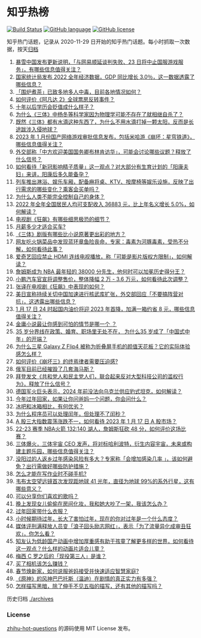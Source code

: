 # 知乎热榜
[![Build Status](https://github.com/ToWeLong/zhihu-hot-questions/workflows/CI/badge.svg)](https://github.com/ToWeLong/zhihu-hot-questions/actions)
[![GitHub language](https://img.shields.io/badge/language-golang-orange.svg)](https://golang.org/)
[![GitHub license](https://img.shields.io/github/license/ToWeLong/zhihu-hot-questions)](https://github.com/ToWeLong/zhihu-hot-questions/blob/main/LICENSE)

知乎热门话题，记录从 2020-11-29 日开始的知乎热门话题。每小时抓取一次数据，按天[归档](./archives)

<!-- BEGIN -->

1. [暴雪中国发布更新说明，「与网易顺延谈判失败、23 日将中止国服游戏服务」，有哪些信息值得关注？](https://www.zhihu.com/question/579220044)
1. [国家统计局发布 2022 全年经济数据，GDP 同比增长 3.0％，这一数据透露了哪些信息？](https://www.zhihu.com/question/579202124)
1. [「围炉煮茶」已致多地多人中毒，目前各地情况如何？](https://www.zhihu.com/question/579034254)
1. [如何评价《阿凡达 2》全球票房反转事件？](https://www.zhihu.com/question/577988598)
1. [十年以后学历会贬值成什么样子？](https://www.zhihu.com/question/477496924)
1. [为什么《三体》中杨冬等科学家因为物理学可能不存在了就相继自杀了？](https://www.zhihu.com/question/579098283)
1. [既然《三体》都有水滴这种东西了，为什么不用水滴打掉一颗太阳，反而是长途跋涉入侵地球？](https://www.zhihu.com/question/577737306)
1. [2023 年 1 月份国产网络游戏审批信息发布，包括米哈游《崩坏：星穹铁道》，哪些信息值得关注？](https://www.zhihu.com/question/579251430)
1. [外交部称「中方欢迎美国国务卿布林肯访华」，可能会讨论哪些议题？释放了什么信号？](https://www.zhihu.com/question/579233755)
1. [如何看待「新冠影响精子质量」这一观点？对大部分有生育计划的「阳康夫妇」来讲，阳康后多久能备孕？](https://www.zhihu.com/question/579031013)
1. [列车推出淋浴、娱乐车厢，配备麻将桌、KTV、按摩椅等娱乐设施，反映了出行需求的哪些变化？乘客会买单吗？](https://www.zhihu.com/question/578650314)
1. [为什么人类不能完全控制自己的身体？](https://www.zhihu.com/question/575583073)
1. [2022 年全年全国居民人均可支配收入 36883 元，比上年名义增长 5.0%，如何解读？](https://www.zhihu.com/question/579203641)
1. [电视剧《狂飙》有哪些细思极恐的细节？](https://www.zhihu.com/question/578530969)
1. [月薪多少才适合买车?](https://www.zhihu.com/question/474729149)
1. [《三体》剧版有哪些比小说原著更出彩的地方？](https://www.zhihu.com/question/579229554)
1. [网友吃火锅菜品中发现蓝环章鱼险丧命，专家：毒素为河豚毒素，受热不分解，如何看待此事？](https://www.zhihu.com/question/579202423)
1. [爱奇艺回应禁止 HDMI 连线电视播放，称「可能是影片版权方限制」，如何解读？](https://www.zhihu.com/question/579030418)
1. [詹姆斯成为 NBA 最年轻的 38000 分先生，他何时可以加冕历史得分王？](https://www.zhihu.com/question/579019082)
1. [小鹏汽车官宣将调整售价，整体降幅 2 万 - 3.6 万元，如何看待此次调整？](https://www.zhihu.com/question/579241864)
1. [张译在电视剧《狂飙》中表现的如何？](https://www.zhihu.com/question/578696697)
1. [美日宣称持续关切中国加速进行核武库扩张，外交部回应「不要搞阵营对抗」，这透露出哪些信息？](https://www.zhihu.com/question/579047636)
1. [1 月 17 日 24 时起国内油价将迎 2023 年首降，加满一箱约省 8 元，哪些信息值得关注？](https://www.zhihu.com/question/579195531)
1. [金庸小说最让你感到可怕的情节是哪一个 ？](https://www.zhihu.com/question/389758532)
1. [35 岁分界线在政策、婚育、职场里无处不在， 为什么35 岁成了「中国式中年」的开端？](https://www.zhihu.com/question/578481031)
1. [为什么三星 Galaxy Z Flip4 被称为折叠屏手机的颜值天花板？它的实际体验感怎么样？](https://www.zhihu.com/question/576475330)
1. [如何评价《崩坏三》的终焉律者需要压迫感?](https://www.zhihu.com/question/578672228)
1. [俄军目前已经摧毁了几套海马斯？](https://www.zhihu.com/question/577483960)
1. [拜登发文《共和党人和民主党人们，联合起来反对大型科技公司的滥权行为》，释放了什么信号？](https://www.zhihu.com/question/579055797)
1. [德国军火巨头表示，2024 年前没法向乌克兰供应豹式坦克，如何解读？](https://www.zhihu.com/question/579071101)
1. [今年过年回家，如果让你问爸妈一个问题，你会问什么？](https://www.zhihu.com/question/579034942)
1. [冰吧和冰箱相比，有何优劣？](https://www.zhihu.com/question/19865520)
1. [为什么程序员可以处理闰年，但处理不了闰秒？](https://www.zhihu.com/question/569807653)
1. [A 股三大指数震荡涨跌不一，如何看待 2023 年 1 月 17 日 A 股市场？](https://www.zhihu.com/question/579214550)
1. [22-23 赛季 NBA火箭 132:140 湖人，詹姆斯狂砍 48 分，如何评价这场比赛？](https://www.zhihu.com/question/579209145)
1. [三体爆火，三体宇宙 CEO 发声，将对标哈利波特，衍生内容宇宙，未来或构建主题乐园，哪些信息值得关注？](https://www.zhihu.com/question/579198323)
1. [没阳过的人返乡过年感染风险有多大？专家称「会增加感染几率 」，该如何避免？出行需做好哪些防护措施？](https://www.zhihu.com/question/579001296)
1. [怎么才能在写作业时不碰手机?](https://www.zhihu.com/question/570997263)
1. [韦布太空望远镜首次发现距地球 41 光年，直径为地球 99%的系外行星，这有哪些意义？](https://www.zhihu.com/question/579037569)
1. [可以分享你们喜欢的歌吗？](https://www.zhihu.com/question/576564060)
1. [晚上发现女儿偷偷在房间化妆，我和她大吵了一架，我该怎么办？](https://www.zhihu.com/question/579198484)
1. [过年回家带什么衣服？](https://www.zhihu.com/question/578348923)
1. [小时候期待过年，长大了害怕过年，现在的你对过年是一个什么态度？](https://www.zhihu.com/question/578884766)
1. [媒体评刑满释放人员变「浪子回头励志网红」，表示「为了流量异化成审丑狂欢」，你怎么看？](https://www.zhihu.com/question/579195553)
1. [知友认为低龄国产动画中增加厚重感有助于孩童了解更多样的世界，如何看待这一观点？什么样的动画片适合儿童？](https://www.zhihu.com/question/579087747)
1. [梅西 C 罗之后的「现役第三人」是谁？](https://www.zhihu.com/question/579010604)
1. [买了相机该怎么赚钱？](https://www.zhihu.com/question/578848501)
1. [春节焕新家，如何说服爸妈接受并快速适应智慧家庭?](https://www.zhihu.com/question/578069730)
1. [《原神》的风神巴巴托斯（温迪）在剧情的真正实力有多强？](https://www.zhihu.com/question/487613599)
1. [怎样描写黑暗，除了伸手不见五指的描写，还有其他的描写吗？](https://www.zhihu.com/question/485900752)

<!-- END -->

历史归档 [./archives](./archives)


### License
[zhihu-hot-questions](https://github.com/towelong/zhihu-hot-questions) 的源码使用 MIT License 发布。